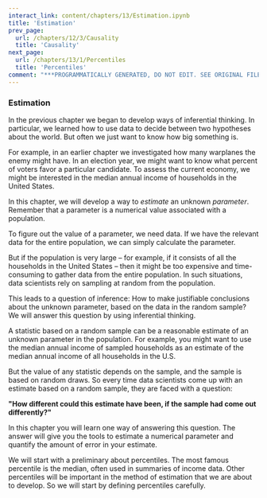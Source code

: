 ```yaml
---
interact_link: content/chapters/13/Estimation.ipynb
title: 'Estimation'
prev_page:
  url: /chapters/12/3/Causality
  title: 'Causality'
next_page:
  url: /chapters/13/1/Percentiles
  title: 'Percentiles'
comment: "***PROGRAMMATICALLY GENERATED, DO NOT EDIT. SEE ORIGINAL FILES IN /content***"
---
```


### Estimation

In the previous chapter we began to develop ways of inferential thinking. In particular, we learned how to use data to decide between two hypotheses about the world. But often we just want to know how big something is. 

For example, in an earlier chapter we investigated how many warplanes the enemy might have. In an election year, we might want to know what percent of voters favor a particular candidate. To assess the current economy, we might be interested in the median annual income of households in the United States.

In this chapter, we will develop a way to *estimate* an unknown *parameter*. Remember that a parameter is a numerical value associated with a population.  

To figure out the value of a parameter, we need data. If we have the relevant data for the entire population, we can simply calculate the parameter. 

But if the population is very large – for example, if it consists of all the households in the United States – then it might be too expensive and time-consuming to gather data from the entire population. In such situations, data scientists rely on sampling at random from the population. 

This leads to a question of inference: How to make justifiable conclusions about the unknown parameter, based on the data in the random sample? We will answer this question by using inferential thinking.

A statistic based on a random sample can be a reasonable estimate of an unknown parameter in the population. For example, you might want to use the median annual income of sampled households as an estimate of the median annual income of all households in the U.S.

But the value of any statistic depends on the sample, and the sample is based on random draws. So every time data scientists come up with an estimate based on a random sample, they are faced with a question:

**"How different could this estimate have been, if the sample had come out differently?"**

In this chapter you will learn one way of answering this question. The answer will give you the tools to estimate a numerical parameter and quantify the amount of error in your estimate.

We will start with a preliminary about percentiles. The most famous percentile is the median, often used in summaries of income data. Other percentiles will be important in the method of estimation that we are about to develop. So we will start by defining percentiles carefully.
